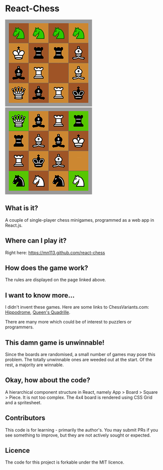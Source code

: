 # React-Chess

![chessboard1](https://github.com/mn113/react-chess/blob/master/app/components/UI/hippowin.png)
![chessboard2](./app/components/UI/queenswin.png)

## What is it?

A couple of single-player chess minigames, programmed as a web app in React.js.

## Where can I play it?

Right here: https://mn113.github.com/react-chess

## How does the game work?

The rules are displayed on the page linked above.

## I want to know more...

I didn't invent these games. Here are some links to ChessVariants.com: [Hippodrome](http://www.chessvariants.com/solitaire.dir/hippodrome.html), [Queen's Quadrille](http://www.chessvariants.com/solitaire.dir/quadrille.html).

There are many more which could be of interest to puzzlers or programmers.

## This damn game is unwinnable!

Since the boards are randomised, a small number of games may pose this problem. The totally unwinnable ones are weeded out at the start. Of the rest, a majority are winnable.

## Okay, how about the code?

A hierarchical component structure in React, namely App > Board > Square > Piece. It is not too complex. The 4x4 board is rendered using CSS Grid and a spritesheet.

## Contributors

This code is for learning - primarily the author's. You may submit PRs if you see something to improve, but they are not actively sought or expected.

## Licence

The code for this project is forkable under the MIT licence.
